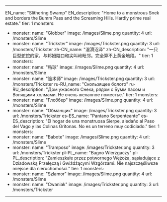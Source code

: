 ---

EN_name: "Slithering Swamp"
EN_description: "Home to a monstrous Snek and borders the Bumm Pass and the Screaming Hills. Hardly prime real estate."
tier: 1
monsters:
  - monster:
    name: "Globber"
    image: /images/Slime.png
    quantity: 4
    url: /monsters/Slime
  - monster:
    name: "Trickster"
    image: /images/Trickster.png
    quantity: 3
    url: /monsters/Trickster
zh-CN_name: "湿滑沼泽"
zh-CN_description: "一只巨型蛇蛇的家，与邦姆隘口和尖叫岭毗邻。完全算不上黄金地段。"
tier: 1
monsters:
  - monster:
    name: "粘球"
    image: /images/Slime.png
    quantity: 4
    url: /monsters/Slime
  - monster:
    name: "诡术师"
    image: /images/Trickster.png
    quantity: 3
    url: /monsters/Trickster
ru-RU_name: "Скользящее болото"
ru-RU_description: "Дом ужасного Снека, рядом с Бумм пасом и Вопящими холмами. Не очень желанное поместье."
tier: 1
monsters:
  - monster:
    name: "Глоббер"
    image: /images/Slime.png
    quantity: 4
    url: /monsters/Slime
  - monster:
    name: "Обманщик"
    image: /images/Trickster.png
    quantity: 3
    url: /monsters/Trickster
es-ES_name: "Pantano Serpenteante"
es-ES_description: "El hogar de una monstruosa Sierpe, aledaño al Paso del Vago y las Colinas Gritonas. No es un terreno muy codiciado."
tier: 1
monsters:
  - monster:
    name: "Babote"
    image: /images/Slime.png
    quantity: 4
    url: /monsters/Slime
  - monster:
    name: "Tramposo"
    image: /images/Trickster.png
    quantity: 3
    url: /monsters/Trickster
pl-PL_name: "Bagno Wierzgaczy"
pl-PL_description: "Zamieszkałe przez potwornego Wężoża, sąsiadujące z Dziadowską Przełęczą i Gwiżdżącymi Wzgórzami. Nie najszczęśliwsze miejsce dla nieruchomości."
tier: 1
monsters:
  - monster:
    name: "Szlamor"
    image: /images/Slime.png
    quantity: 4
    url: /monsters/Slime
  - monster:
    name: "Cwaniak"
    image: /images/Trickster.png
    quantity: 3
    url: /monsters/Trickster
---